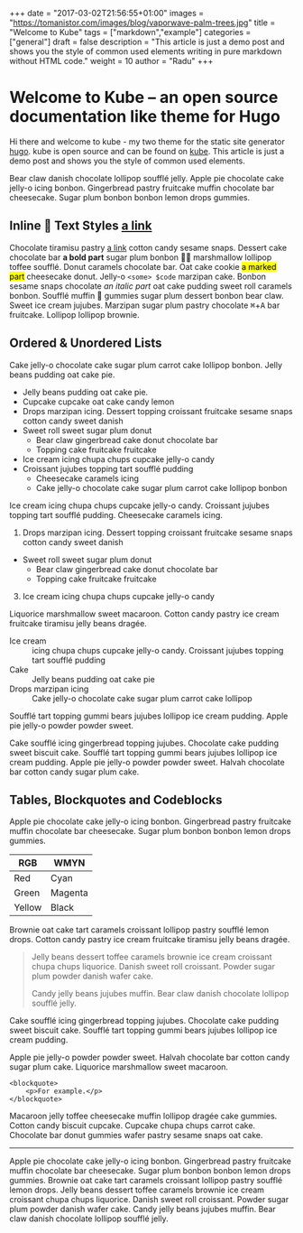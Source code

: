 +++
date = "2017-03-02T21:56:55+01:00"
images = "https://tomanistor.com/images/blog/vaporwave-palm-trees.jpg"
title = "Welcome to Kube"
tags = ["markdown","example"]
categories = ["general"]
draft = false
description = "This article is just a demo post and shows you the style of common used elements writing in pure markdown without HTML code."
weight = 10
author = "Radu"
+++

# Welcome to Kube – an open source documentation like theme for Hugo

Hi there and welcome to kube - my two theme for the static site generator [hugo](https://gohugo.io/). kube is open source and can be found on [kube](https://kube.elemnts.org/). This article is just a demo post and shows you the style of common used elements.

Bear claw danish chocolate lollipop soufflé jelly. Apple pie chocolate cake
jelly-o icing bonbon. Gingerbread pastry fruitcake muffin chocolate bar
cheesecake. Sugar plum bonbon bonbon lemon drops gummies.

## Inline 🦄  Text Styles [a link](http://kube.elemnts.org)

Chocolate tiramisu pastry [a link](http://zutrinken.com) cotton candy sesame snaps. Dessert cake chocolate bar **a bold part** sugar plum bonbon 🐓💨 marshmallow lollipop toffee soufflé. Donut caramels chocolate bar. Oat cake cookie <mark>a marked part</mark> cheesecake donut. Jelly-o `<some> $code` marzipan cake. Bonbon sesame snaps chocolate _an italic part_ oat cake pudding sweet roll caramels bonbon. Soufflé muffin 👻 gummies sugar plum dessert bonbon bear claw. Sweet ice cream jujubes. Marzipan sugar plum pastry chocolate <kbd>⌘</kbd>+<kbd>A</kbd> bar fruitcake. Lollipop lollipop brownie.

## Ordered & Unordered Lists

Cake jelly-o chocolate cake sugar plum carrot cake lollipop bonbon. Jelly beans pudding oat cake pie.

*   Jelly beans pudding oat cake pie.
*   Cupcake cupcake oat cake candy lemon
*   Drops marzipan icing. Dessert topping croissant fruitcake sesame snaps cotton candy sweet danish
*   Sweet roll sweet sugar plum donut
    *   Bear claw gingerbread cake donut chocolate bar
    *   Topping cake fruitcake fruitcake
*   Ice cream icing chupa chups cupcake jelly-o candy
*   Croissant jujubes topping tart soufflé pudding
    *   Cheesecake caramels icing
    *   Cake jelly-o chocolate cake sugar plum carrot cake lollipop bonbon

Ice cream icing chupa chups cupcake jelly-o candy. Croissant jujubes topping tart soufflé pudding. Cheesecake caramels icing.

1.  Drops marzipan icing. Dessert topping croissant fruitcake sesame snaps cotton candy sweet danish
*   Sweet roll sweet sugar plum donut
    *   Bear claw gingerbread cake donut chocolate bar
    *   Topping cake fruitcake fruitcake
3.  Ice cream icing chupa chups cupcake jelly-o candy

Liquorice marshmallow sweet macaroon. Cotton candy pastry ice cream fruitcake tiramisu jelly beans dragée.

<dl><dt>Ice cream</dt><dd>icing chupa chups cupcake jelly-o candy. Croissant jujubes topping tart soufflé pudding</dd><dt>Cake</dt><dd>Jelly beans pudding oat cake pie</dd><dt>Drops marzipan icing</dt><dd>Cake jelly-o chocolate cake sugar plum carrot cake lollipop</dd></dl>

Soufflé tart topping gummi bears jujubes lollipop ice cream pudding. Apple pie jelly-o powder powder sweet.

Cake soufflé icing gingerbread topping jujubes. Chocolate cake pudding sweet biscuit cake. Soufflé tart topping gummi bears jujubes lollipop ice cream pudding. Apple pie jelly-o powder powder sweet. Halvah chocolate bar cotton candy sugar plum cake.

## Tables, Blockquotes and Codeblocks

Apple pie chocolate cake jelly-o icing bonbon. Gingerbread pastry fruitcake muffin chocolate bar cheesecake. Sugar plum bonbon bonbon lemon drops gummies.

|  RGB | WMYN  |
|---|---|
| Red  |  Cyan |
| Green  |  Magenta |
| Yellow  |  Black |


Brownie oat cake tart caramels croissant lollipop pastry soufflé lemon drops. Cotton candy pastry ice cream fruitcake tiramisu jelly beans dragée.

> Jelly beans dessert toffee caramels brownie ice cream croissant chupa chups liquorice. Danish sweet roll croissant. Powder sugar plum powder danish wafer cake.
>
> Candy jelly beans jujubes muffin. Bear claw danish chocolate lollipop soufflé jelly.

Cake soufflé icing gingerbread topping jujubes. Chocolate cake pudding sweet biscuit cake. Soufflé tart topping gummi bears jujubes lollipop ice cream pudding.

Apple pie jelly-o powder powder sweet. Halvah chocolate bar cotton candy sugar plum cake. Liquorice marshmallow sweet macaroon.

    <blockquote>
        <p>For example.</p>
    </blockquote>

Macaroon jelly toffee cheesecake muffin lollipop dragée cake gummies. Cotton candy biscuit cupcake. Cupcake chupa chups carrot cake. Chocolate bar donut gummies wafer pastry sesame snaps oat cake.

* * *

Apple pie chocolate cake jelly-o icing bonbon. Gingerbread pastry fruitcake muffin chocolate bar cheesecake. Sugar plum bonbon bonbon lemon drops gummies. Brownie oat cake tart caramels croissant lollipop pastry soufflé lemon drops. Jelly beans dessert toffee caramels brownie ice cream croissant chupa chups liquorice. Danish sweet roll croissant. Powder sugar plum powder danish wafer cake. Candy jelly beans jujubes muffin. Bear claw danish chocolate lollipop soufflé jelly.
